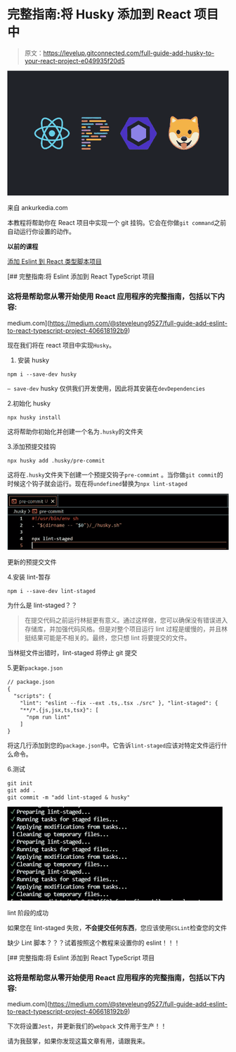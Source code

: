 # 完整指南:将 Husky 添加到 React 项目中

> 原文：<https://levelup.gitconnected.com/full-guide-add-husky-to-your-react-project-e049935f20d5>

![](img/161e1d296d5ffac338fdd96840d45f4d.png)

来自 ankurkedia.com

本教程将帮助你在 React 项目中实现一个 git 挂钩。它会在你做`git command`之前自动运行你设置的动作。

**以前的课程**

[添加 Eslint 到 React 类型脚本项目](https://medium.com/@steveleung9527/full-guide-add-eslint-to-react-typescript-project-406618192b9)

[](https://medium.com/@steveleung9527/full-guide-add-eslint-to-react-typescript-project-406618192b9) [## 完整指南:将 Eslint 添加到 React TypeScript 项目

### 这将是帮助您从零开始使用 React 应用程序的完整指南，包括以下内容:

medium.com](https://medium.com/@steveleung9527/full-guide-add-eslint-to-react-typescript-project-406618192b9) 

现在我们将在 react 项目中实现`Husky`。

1.  安装 husky

```
npm i --save-dev husky
```

`— save-dev` husky 仅供我们开发使用，因此将其安装在`devDependencies`

2.初始化 husky

```
npx husky install
```

这将帮助你初始化并创建一个名为`.husky`的文件夹

3.添加预提交挂钩

```
npx husky add .husky/pre-commit
```

这将在`.husky`文件夹下创建一个预提交钩子`pre-commimt` 。当你做`git commit`的时候这个钩子就会运行。现在将`undefined`替换为`npx lint-staged`

![](img/35d91583d9858db40ab04f8a16bb9c49.png)

更新的预提交文件

4.安装 lint-暂存

```
npm i --save-dev lint-staged
```

为什么是 lint-staged？？

> 在提交代码之前运行林挺更有意义。通过这样做，您可以确保没有错误进入存储库，并加强代码风格。但是对整个项目运行 lint 过程是缓慢的，并且林挺结果可能是不相关的。最终，您只想 lint 将要提交的文件。

当林挺文件出错时，lint-staged 将停止 git 提交

5.更新`package.json`

```
// package.json
{
  "scripts": {
    "lint": "eslint --fix --ext .ts,.tsx ./src" }, "lint-staged": {
    "**/*.{js,jsx,ts,tsx}": [
      "npm run lint"
    ]
}
```

将这几行添加到您的`package.json`中。它告诉`lint-staged`应该对特定文件运行什么命令。

6.测试

```
git init
git add .
git commit -m "add lint-staged & husky"
```

![](img/3551b7bfaec74e9392a267179226ad60.png)

lint 阶段的成功

如果您在 lint-staged 失败，**不会提交任何东西**，您应该使用`ESLint`检查您的文件

缺少 Lint 脚本？？？试着按照这个教程来设置你的 eslint！！！

[](https://medium.com/@steveleung9527/full-guide-add-eslint-to-react-typescript-project-406618192b9) [## 完整指南:将 Eslint 添加到 React TypeScript 项目

### 这将是帮助您从零开始使用 React 应用程序的完整指南，包括以下内容:

medium.com](https://medium.com/@steveleung9527/full-guide-add-eslint-to-react-typescript-project-406618192b9) 

下次将设置`Jest`，并更新我们的`webpack` 文件用于生产！！

请为我鼓掌，如果你发现这篇文章有用，请跟我来。